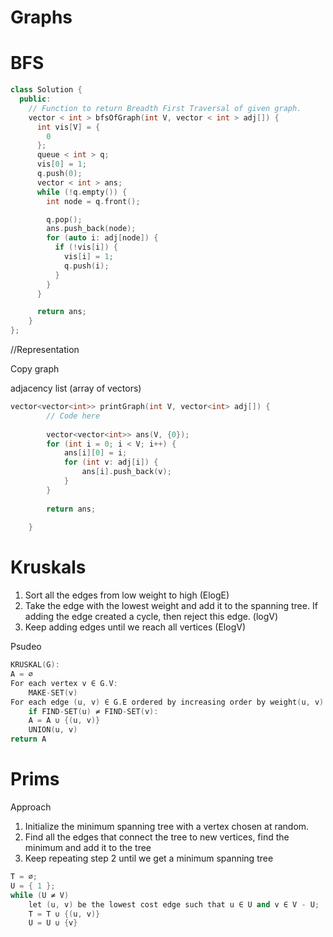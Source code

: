 # Graphs

# BFS

```cpp
class Solution {
  public:
    // Function to return Breadth First Traversal of given graph.
    vector < int > bfsOfGraph(int V, vector < int > adj[]) {
      int vis[V] = {
        0
      };
      queue < int > q;
      vis[0] = 1;
      q.push(0);
      vector < int > ans;
      while (!q.empty()) {
        int node = q.front();

        q.pop();
        ans.push_back(node);
        for (auto i: adj[node]) {
          if (!vis[i]) {
            vis[i] = 1;
            q.push(i);
          }
        }
      }

      return ans;
    }
};
```

//Representation

Copy graph

adjacency list (array of vectors)

```cpp
vector<vector<int>> printGraph(int V, vector<int> adj[]) {
        // Code here
        
        vector<vector<int>> ans(V, {0});
        for (int i = 0; i < V; i++) {
            ans[i][0] = i;
            for (int v: adj[i]) {
                ans[i].push_back(v);
            }
        }
        
        return ans;
        
    }
```

# Kruskals

1. Sort all the edges from low weight to high  (ElogE)
2. Take the edge with the lowest weight and add it to the spanning tree. If adding the edge created a cycle, then reject this edge.  (logV)
3. Keep adding edges until we reach all vertices   (ElogV)

Psudeo

```cpp
KRUSKAL(G):
A = ∅
For each vertex v ∈ G.V:
    MAKE-SET(v)
For each edge (u, v) ∈ G.E ordered by increasing order by weight(u, v):
    if FIND-SET(u) ≠ FIND-SET(v):       
    A = A ∪ {(u, v)}
    UNION(u, v)
return A
```

# Prims

Approach

1. Initialize the minimum spanning tree with a vertex chosen at random.
2. Find all the edges that connect the tree to new vertices, find the minimum and add it to the tree
3. Keep repeating step 2 until we get a minimum spanning tree

```cpp
T = ∅;
U = { 1 };
while (U ≠ V)
    let (u, v) be the lowest cost edge such that u ∈ U and v ∈ V - U;
    T = T ∪ {(u, v)}
    U = U ∪ {v}
```